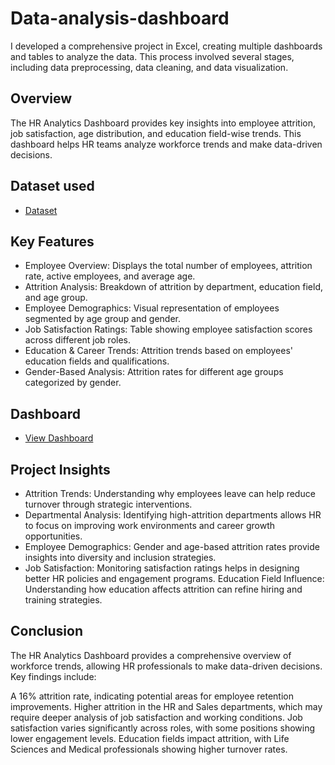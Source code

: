 # Data-analysis-dashboard
I developed a comprehensive project in Excel, creating multiple dashboards and tables to analyze the data. This process involved several stages, including data preprocessing, data cleaning, and data visualization.

## Overview
The HR Analytics Dashboard provides key insights into employee attrition, job satisfaction, age distribution, and education field-wise trends. This dashboard helps HR teams analyze workforce trends and make data-driven decisions.

## Dataset used
- <a href="https://github.com/andree110/Data-analysis-dashboard/blob/main/HR%20Data.xlsx"> Dataset </a>

## Key Features
- Employee Overview: Displays the total number of employees, attrition rate, active employees, and average age.
- Attrition Analysis: Breakdown of attrition by department, education field, and age group.
- Employee Demographics: Visual representation of employees segmented by age group and gender.
- Job Satisfaction Ratings: Table showing employee satisfaction scores across different job roles.
- Education & Career Trends: Attrition trends based on employees' education fields and qualifications.
- Gender-Based Analysis: Attrition rates for different age groups categorized by gender.

## Dashboard
- <a href="https://github.com/andree110/Data-analysis-dashboard/blob/main/image.png">View Dashboard</a>

## Project Insights
- Attrition Trends: Understanding why employees leave can help reduce turnover through strategic interventions.
- Departmental Analysis: Identifying high-attrition departments allows HR to focus on improving work environments and career growth opportunities.
- Employee Demographics: Gender and age-based attrition rates provide insights into diversity and inclusion strategies.
- Job Satisfaction: Monitoring satisfaction ratings helps in designing better HR policies and engagement programs.
Education Field Influence: Understanding how education affects attrition can refine hiring and training strategies.


## Conclusion
The HR Analytics Dashboard provides a comprehensive overview of workforce trends, allowing HR professionals to make data-driven decisions. Key findings include:

A 16% attrition rate, indicating potential areas for employee retention improvements.
Higher attrition in the HR and Sales departments, which may require deeper analysis of job satisfaction and working conditions.
Job satisfaction varies significantly across roles, with some positions showing lower engagement levels.
Education fields impact attrition, with Life Sciences and Medical professionals showing higher turnover rates.

